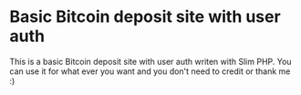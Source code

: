 # Basic Bitcoin deposit site with user auth

This is a basic Bitcoin deposit site with user auth writen with Slim PHP. You can use it for what ever you want and you don't need to credit or thank me :)